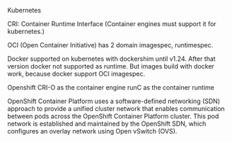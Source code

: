 Kubernetes

CRI: Container Runtime Interface (Container engines must support it for kubernetes.)

OCI (Open Container Initiative) has 2 domain imagespec, runtimespec.

Docker supported on kubernetes with dockershim until v1.24. After that version docker not supported as runtime. But images build with docker work, because docker support OCI imagespec.

Openshift CRI-O as the container engine runC as the container runtime

OpenShift Container Platform uses a software-defined networking (SDN) approach to provide a unified cluster network that enables communication between pods across the OpenShift Container Platform cluster. This pod network is established and maintained by the OpenShift SDN, which configures an overlay network using Open vSwitch (OVS).
